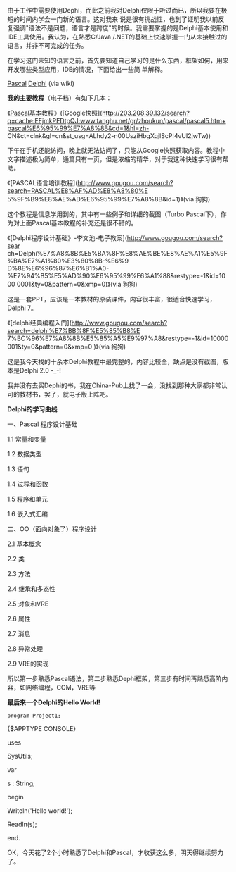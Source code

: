 

由于工作中需要使用Dephi，而此之前我对Delphi仅限于听过而已，所以我要在极短的时间内学会一门新的语言。这对我来
说是很有挑战性，也到了证明我以前反复强调"语法不是问题，语言才是跨度"的时候。我需要掌握的是Delphi基本使用和IDE工具使用。我认为，在熟悉C/Java
/.NET的基础上快速掌握一门从未接触过的语言，并非不可完成的任务。

在学习这门未知的语言之前，首先要知道自己学习的是什么东西，框架如何，用来开发哪些类型应用，IDE的情况，下面给出一些简
单解释。

[Pascal](http://zh.wikipedia.org/zh-cn/Pascal)
[Delphi](http://zh.wikipedia.org/zh-cn/Delphi) (via wiki)

**我的主要教程**（电子档）有如下几本：

《[Pascal基本教程](http://www.tanghu.net/gr/zhoukun/pascal/pascal5.htm)》([Google快照](http://203.208.39.132/search?q=cache:EEjmkPEDtpQJ:www.tanghu.net/gr/zhoukun/pascal/pascal5.htm+pascal%E6%95%99%E7%A8%8B&cd=1&hl=zh-
CN&ct=clnk&gl=cn&st_usg=ALhdy2-n00UsziHbgXqjlScPI4vUI2jwTw))

下午在手机还能访问，晚上就无法访问了，只能从Google快照获取内容。教程中文字描述极为简单，通篇只有一页，但是浓缩的精华，对于我这种快速学习很有帮助。

《[PASCAL语言培训教程](http://www.gougou.com/search?search=PASCAL%E8%AF%AD%E8%A8%80%E
5%9F%B9%E8%AE%AD%E6%95%99%E7%A8%8B&id=1)》(via 狗狗)

这个教程是信息学用到的，其中有一些例子和详细的截图（Turbo Pascal下），作为对上面Pascal基本教程的补充还是很不错的。

《[Delphi程序设计基础》-李文池-电子教案](http://www.gougou.com/search?sear
ch=Delphi%E7%A8%8B%E5%BA%8F%E8%AE%BE%E8%AE%A1%E5%9F%BA%E7%A1%80%E3%80%8B-%E6%9
D%8E%E6%96%87%E6%B1%A0-%E7%94%B5%E5%AD%90%E6%95%99%E6%A1%88&restype=-1&id=1000
0001&ty=0&pattern=0&xmp=0)》(via 狗狗)

这是一套PPT，应该是一本教材的原装课件，内容很丰富，很适合快速学习，Delphi 7。

《[delphi经典编程入门](http://www.gougou.com/search?search=delphi%E7%BB%8F%E5%85%B8%E
7%BC%96%E7%A8%8B%E5%85%A5%E9%97%A8&restype=-1&id=10000001&ty=0&pattern=0&xmp=0
)》(via 狗狗)

这是我今天找的十余本Delphi教程中最完整的，内容比较全，缺点是没有截图，版本是Delphi 2.0 -_-!

我并没有去买Dephi的书，我在China-Pub上找了一会，没找到那种大家都非常认可的教材书，罢了，就电子版上阵吧。

**Delphi的学习曲线**

一、Pascal 程序设计基础

 1.1 常量和变量

 1.2 数据类型

 1.3 语句

 1.4 过程和函数

 1.5 程序和单元

 1.6 嵌入式汇编


二、OO（面向对象了）程序设计

 2.1 基本概念

 2.2 类

 2.3 方法

 2.4 继承和多态性

 2.5 对象和VRE

 2.6 属性

 2.7 消息

 2.8 异常处理

 2.9 VRE的实现

所以第一步熟悉Pascal语法，第二步熟悉Dephi框架，第三步有时间再熟悉高阶内容，如网络编程，COM，VRE等

**最后来一个Delphi的Hello World!**
    
    program Project1;

{$APPTYPE CONSOLE}

uses

SysUtils;

var

s : String;

begin

Writeln('Hello world!');

Readln(s);

end.

OK，今天花了2个小时熟悉了Delphi和Pascal，才收获这么多，明天得继续努力了。


